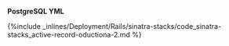 <!-- post: -->


**PostgreSQL YML**

{%include _inlines/Deployment/Rails/sinatra-stacks/code_sinatra-stacks_active-record-oductiona-2.md %}
